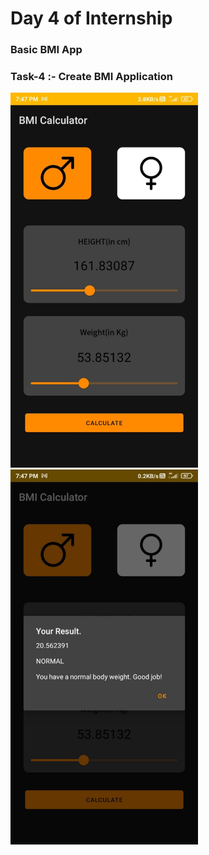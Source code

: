 # Day 4 of Internship

### Basic BMI App

<h3>Task-4 :- Create BMI Application</h3>

<img height="600" src="bmi1.jpeg">  <img height="600" src="bmi2.jpeg">
